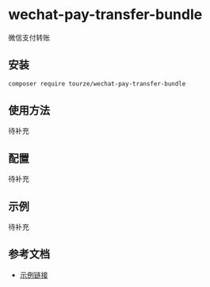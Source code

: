 # wechat-pay-transfer-bundle

微信支付转账

## 安装

```bash
composer require tourze/wechat-pay-transfer-bundle
```

## 使用方法

待补充

## 配置

待补充

## 示例

待补充

## 参考文档

- [示例链接](https://example.com)
